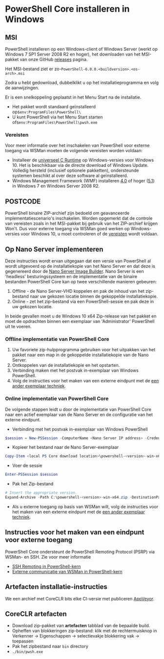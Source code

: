 # <a name="installing-powershell-core-on-windows"></a>PowerShell Core installeren in Windows

## <a name="msi"></a>MSI

PowerShell installeren op een Windows-client of Windows Server (werkt op Windows 7 SP1 Server 2008 R2 en hoger), het downloaden van het MSI-pakket van onze GitHub [releases][] pagina.

Het MSI-bestand ziet er zo-`PowerShell-6.0.0.<buildversion>.<os-arch>.msi`
<!-- TODO: should be updated to point to the Download Center as well -->

Zodra u hebt gedownload, dubbelklikt u op het installatieprogramma en volg de aanwijzingen.

Er is een snelkoppeling geplaatst in het Menu Start na de installatie.

* Het pakket wordt standaard geïnstalleerd op`$env:ProgramFiles\PowerShell\`
* U kunt PowerShell via het Menu Start starten of`$env:ProgramFiles\PowerShell\pwsh.exe`

### <a name="prerequisites"></a>Vereisten

Voor meer informatie over het inschakelen van PowerShell voor externe toegang via WSMan moeten de volgende vereisten worden voldaan:

* Installeer de [universeel C Runtime](https://www.microsoft.com/download/details.aspx?id=50410) op Windows-versies voor Windows 10.
  Het is beschikbaar via de directe download of Windows Update.
  Volledig hersteld (inclusief optionele pakketten), ondersteunde systemen beschikt al over deze software al geïnstalleerd.
* Windows Management Framework (WMF) installeren [4.0](https://www.microsoft.com/download/details.aspx?id=40855) of hoger ([5.1](https://www.microsoft.com/download/details.aspx?id=54616)) in Windows 7 en Windows Server 2008 R2.

## <a name="zip"></a>POSTCODE

PowerShell binaire ZIP-archief zijn bedoeld om geavanceerde implementatiescenario's inschakelen.
Worden opgemerkt dat de controle van vereisten zoals in het MSI-pakket bij gebruik van het ZIP-archief krijgen Won't.
Dus voor externe toegang via WSMan goed werken op Windows-versies voor Windows 10, u moet controleren of de [vereisten](#prerequisites) wordt voldaan.

## <a name="deploying-on-nano-server"></a>Op Nano Server implementeren

Deze instructies wordt ervan uitgegaan dat een versie van PowerShell al wordt uitgevoerd op de installatiekopie van het Nano Server en dat deze is gegenereerd door de [Nano Server Image Builder](https://technet.microsoft.com/windows-server-docs/get-started/deploy-nano-server).
Nano Server is een 'headless' besturingssysteem en de implementatie van de binaire bestanden PowerShell Core kan op twee verschillende manieren gebeuren:

1. Offline - de Nano Server-VHD koppelen en pak de inhoud van het zip-bestand naar uw gekozen locatie binnen de gekoppelde installatiekopie.
1. Online - zet het zip-bestand via een PowerShell-sessie en pak deze in uw gekozen locatie.

In beide gevallen moet u de Windows 10 x64 Zip-release van het pakket en moet de opdrachten binnen een exemplaar van 'Administrator' PowerShell uit te voeren.

### <a name="offline-deployment-of-powershell-core"></a>Offline implementatie van PowerShell Core

1. Uw favoriete zip-hulpprogramma gebruiken voor het uitpakken van het pakket naar een map in de gekoppelde installatiekopie van de Nano Server.
1. Ontkoppelen van de installatiekopie en het opstarten.
1. Verbinding maken met het postvak in-exemplaar van Windows PowerShell.
1. Volg de instructies voor het maken van een externe eindpunt met de [een ander exemplaar techniek](#executed-by-another-instance-of-powershell-on-behalf-of-the-instance-that-it-will-register).

### <a name="online-deployment-of-powershell-core"></a>Online implementatie van PowerShell Core

De volgende stappen leidt u door de implementatie van PowerShell Core naar een actief exemplaar van de Nano Server en de configuratie van het externe eindpunt.

* Verbinding met het postvak in-exemplaar van Windows PowerShell

```powershell
$session = New-PSSession -ComputerName <Nano Server IP address> -Credential <An Administrator account on the system>
```

* Kopieer het bestand naar de Nano Server-exemplaar

```powershell
Copy-Item <local PS Core download location>\powershell-<version>-win-x64.zip c:\ -ToSession $session
```

* Voer de sessie

```powershell
Enter-PSSession $session
```

* Pak het Zip-bestand

```powershell
# Insert the appropriate version.
Expand-Archive -Path C:\powershell-<version>-win-x64.zip -DestinationPath "C:\PowerShellCore_<version>"
```

* Als u externe toegang op basis van WSMan wilt, volg de instructies voor het maken van een externe eindpunt met de [een ander exemplaar techniek](../core-powershell/WSMan-Remoting-in-PowerShell-Core.md#executed-by-another-instance-of-powershell-on-behalf-of-the-instance-that-it-will-register).

## <a name="instructions-to-create-a-remoting-endpoint"></a>Instructies voor het maken van een eindpunt voor externe toegang

PowerShell Core ondersteunt de PowerShell Remoting Protocol (PSRP) via WSMan- en SSH. Zie voor meer informatie

* [SSH Remoting in PowerShell-kern][ssh-remoting]
* [Externe communicatie van WSMan in PowerShell-kern][wsman-remoting]

## <a name="artifact-installation-instructions"></a>Artefacten installatie-instructies

We een archief met CoreCLR bits elke CI-versie met publiceren [AppVeyor][].

## <a name="coreclr-artifacts"></a>CoreCLR artefacten

* Download zip-pakket van **artefacten** tabblad van de bepaalde build.
* Opheffen van blokkeringen zip-bestand: klik met de rechtermuisknop in Verkenner -> Eigenschappen -> selectievakje blokkering vak -> toepassen
* Pak het zipbestand naar `bin` directory
* `./bin/pwsh.exe`

<!-- [download-center]: TODO -->
[releases]: https://github.com/PowerShell/PowerShell/releases
[signing]: ../../tools/Sign-Package.ps1
[ssh-remoting]: ../core-powershell/SSH-Remoting-in-PowerShell-Core.md
[wsman-remoting]: ../core-powershell/WSMan-Remoting-in-PowerShell-Core.md
[AppVeyor]: https://ci.appveyor.com/project/PowerShell/powershell
